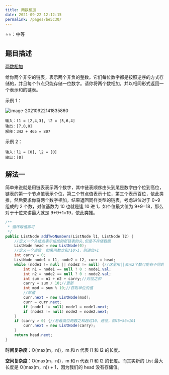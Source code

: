```yaml
---
title: 两数相加
date: 2021-09-22 12:12:15
permalink: /pages/be5c30/
---
```



⭐⭐：中等 

## 题目描述

[两数相加](https://leetcode-cn.com/problems/add-two-numbers/)

给你两个非空的链表，表示两个非负的整数。它们每位数字都是按照逆序的方式存储的，并且每个节点只能存储一位数字。请你将两个数相加，并以相同形式返回一个表示和的链表。

示例 1：

![image-20210922141835860](https://cdn.javatv.net/note/20210922141835.png)

```
输入：l1 = [2,4,3], l2 = [5,6,4]
输出：[7,0,8]
解释：342 + 465 = 807
```

示例 2：

```
输入：l1 = [0], l2 = [0]
输出：[0]
```

## 解法一

简单来说就是用链表表示两个数字，其中链表顺序由头到尾是数字由个位到高位，链表的第一个节点值表示个位，第二个节点值表示十位，第三个表示百位，依此类推，然后要求你将两个数字相加，结果返回同样类型的链表，考虑进位对于 0~9 组成的 2 个数，对位基数为 10 也就是逢 10 进 1，如个位最大值为 9+9=18，那么对于十位来讲最大就是 9+9+1=19，依此类推。

```java
/**
 * 循环取值即可
 */
public ListNode addTwoNumbers(ListNode l1, ListNode l2) {
    //定义一个头结点表示组成的新链表的头,但是不存储数据
    ListNode head = new ListNode(0);
    //定义一个进位  如果两数之和/10>1，则进位+1
    int carry = 0;
    ListNode node1 = l1, node2 = l2, curr = head;
    while (node1 != null || node2 != null) {//这里用||表示2个数可能有不同的长度
        int n1 = node1 == null ? 0 : node1.val;
        int n2 = node2 == null ? 0 : node2.val;
        int sum = n1 + n2 + carry;//对位之和
        carry = sum / 10;//更新
        int mod = sum % 10;//获取单位的值
        //赋值
        curr.next = new ListNode(mod);
        curr = curr.next;
        if (node1 != null) node1 = node1.next;
        if (node2 != null) node2 = node2.next;
    }
    if (carry > 0) {//若最高位两数之和超过10，进位，如45+56=101
        curr.next = new ListNode(carry);
    }
    return head.next;
}
```

**时间复杂度**：O(max(m，n))，m 和 n 代表 l1 和 l2 的长度。

**空间复杂度**：O(max(m，n))，m 和 n 代表 l1 和 l2 的长度。而其实新的 List 最大长度是 O(max(m，n)) + 1，因为我们的 head 没有存储值。

